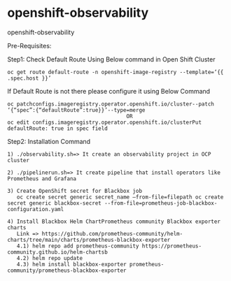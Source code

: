 # openshift-observability
openshift-observability

Pre-Requisites:

Step1: Check Default Route Using Below command in Open Shift Cluster 

    oc get route default-route -n openshift-image-registry --template=‘{{ .spec.host }}’

If Default Route is not there please configure it using Below Command 

    oc patchconfigs.imageregistry.operator.openshift.io/cluster--patch ‘{“spec”:{“defaultRoute”:true}}’--type=merge 
                                          OR 
    oc edit configs.imageregistry.operator.openshift.io/clusterPut defaultRoute: true in spec field

Step2: Installation Command

    1) ./observability.sh=> It create an observability project in OCP cluster
    
    2) ./pipelinerun.sh=> It create pipeline that install operators like Prometheus and Grafana 
    
    3) Create OpenShift secret for Blackbox job 
       oc create secret generic secret_name –from-file=filepath oc create secret generic blackbox-secret --from-file=prometheus-job-blackbox-configuration.yaml
       
    4) Install Blackbox Helm ChartPrometheus community Blackbox exporter charts
       Link => https://github.com/prometheus-community/helm-charts/tree/main/charts/prometheus-blackbox-exporter
       4.1) helm repo add prometheus-community https://prometheus-community.github.io/helm-chartsb
       4.2) helm repo update
       4.3) helm install blackbox-exporter prometheus-community/prometheus-blackbox-exporter
